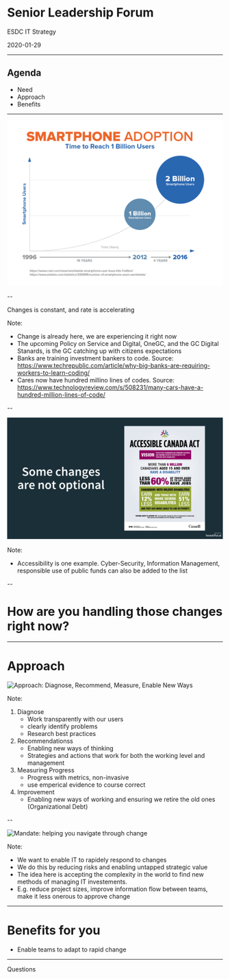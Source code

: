 <!--markdownlint-disable MD033 MD026-->
# Senior Leadership Forum

ESDC IT Strategy

2020-01-29

---

## Agenda

- Need
- Approach
- Benefits

---

![Graph of smartphone adoption rate: 1 billion users took 16 years but only 4 years to reach 2 billion](./assets/images/slf-presentation-smartphone-adoption-infographic-v2-1007.png)

--

Changes is constant, and rate is accelerating

Note:

- Change is already here, we are experiencing it right now
- The upcoming Policy on Service and Digital, OneGC, and the GC Digital Stanards, is the GC catching up with citizens expectations
- Banks are training investment bankers to code. Source: https://www.techrepublic.com/article/why-big-banks-are-requiring-workers-to-learn-coding/
- Cares now have hundred millino lines of codes. Source: https://www.technologyreview.com/s/508231/many-cars-have-a-hundred-million-lines-of-code/

--

![Accessibily act infographic](./assets/images/slf-presentation-accessibility.jpg)

Note:

- Accessibility is one example. Cyber-Security, Information Management, responsible use of public funds can also be added to the list

--

# How are you handling those changes right now?

---

# Approach

![Approach: Diagnose, Recommend, Measure, Enable New Ways]({{baseurl.site}}/assets/images/slf-presentation-approach.jpg)

Note:

1. Diagnose
   - Work transparently with our users
   - clearly identify problems
   - Research best practices
2. Recommendationss
   - Enabling new ways of thinking
   - Strategies and actions that work for both the working level and management
3. Measuring Progress
   - Progress with metrics, non-invasive
   - use emperical evidence to course correct
4. Improvement
   - Enabling new ways of working and ensuring we retire the old ones (Organizational Debt) 

--

![Mandate: helping you navigate through change]({{baseurl.site}}/assets/images/slf-presentation-mandate.jpg)

Note:

- We want to enable IT to rapidely respond to changes
- We do this by reducing risks and enabling untapped strategic value
- The idea here is accepting the complexity in the world to find new methods of managing IT investements.
- E.g. reduce project sizes, improve information flow between teams, make it less onerous to approve change

---

# Benefits for you

- Enable teams to adapt to rapid change

---

Questions
